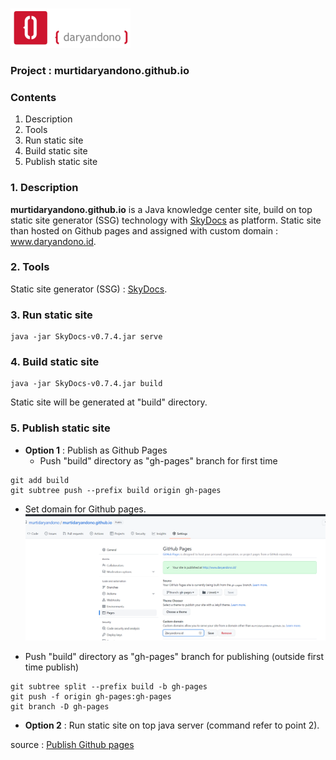 ![logo](readme-static/icon-landscape-192-64.png)

### Project : murtidaryandono.github.io

### Contents
1. Description
2. Tools
3. Run static site
4. Build static site
5. Publish static site

### 1. Description
**murtidaryandono.github.io** is a Java knowledge center site, build on top static site generator (SSG) technology with [SkyDocs](https://skydocs.skyost.eu/en/) as platform. Static site than hosted on Github pages and assigned with custom domain : www.daryandono.id.

### 2. Tools
Static site generator (SSG) : [SkyDocs](https://skydocs.skyost.eu/en/).

### 3. Run static site
```
java -jar SkyDocs-v0.7.4.jar serve
```

### 4. Build static site
```
java -jar SkyDocs-v0.7.4.jar build
```
Static site will be generated at "build" directory.

### 5. Publish static site
- **Option 1** : Publish as Github Pages
  - Push "build" directory as "gh-pages" branch for first time
```
git add build
git subtree push --prefix build origin gh-pages
```

  - Set domain for Github pages.
![set-domain-github-pages](readme-static/set-domain-github-pages.png)

  - Push "build" directory as "gh-pages" branch for publishing (outside first time publish)
  ```
  git subtree split --prefix build -b gh-pages
  git push -f origin gh-pages:gh-pages
  git branch -D gh-pages
  ```

- **Option 2** : Run static site on top java server (command refer to point 2).

source : [Publish Github pages](https://gist.github.com/cobyism/4730490)
